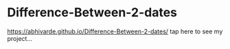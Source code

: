 # Difference-Between-2-dates


https://abhivarde.github.io/Difference-Between-2-dates/ tap here to see my project...
